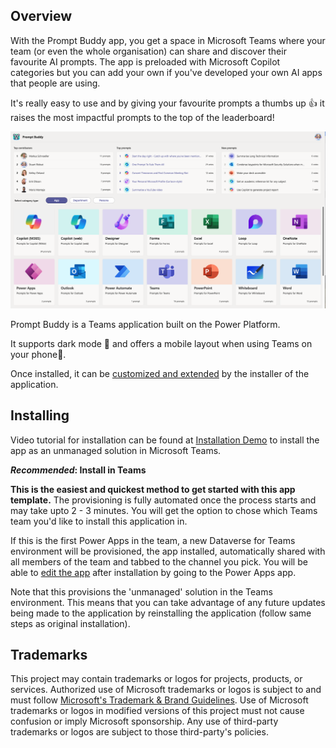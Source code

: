 ## Overview

With the Prompt Buddy app, you get a space in Microsoft Teams where your team (or even the whole organisation) can share and discover their favourite AI prompts.  The app is preloaded with Microsoft Copilot categories but you can add your own if you've developed your own AI apps that people are using.

It's really easy to use and by giving your favourite prompts a thumbs up 👍 it raises the most impactful prompts to the top of the leaderboard!

![Screenshot showing overview of the Prompt Buddy app](Documentation/images/promptbuddy.png)

Prompt Buddy is a Teams application built on the Power Platform. 

It supports dark mode 🖤 and offers a mobile layout when using Teams on your phone📲. 

Once installed, it can be [customized and extended](https://docs.microsoft.com/en-us/powerapps/teams/customize-sample-apps) by the installer of the application. 

## Installing

Video tutorial for installation can be found at [Installation Demo](https://youtu.be/C4h-GIOqULw) to install the app as an unmanaged solution in Microsoft Teams. 

**_Recommended_: Install in Teams**

**This is the easiest and quickest method to get started with this app template.** The provisioning is fully automated once the process starts and may take upto 2 - 3 minutes. You will get the option to chose which Teams team you'd like to install this application in. 

If this is the first Power Apps in the team, a new Dataverse for Teams environment will be provisioned, the app installed, automatically shared with all members of the team and tabbed to the channel you pick. You will be able to [edit the app](https://docs.microsoft.com/en-us/powerapps/teams/customize-sample-apps) after installation by going to the Power Apps app.

Note that this provisions the 'unmanaged' solution in the Teams environment. This means that you can take advantage of any future updates being made to the application by reinstalling the application (follow same steps as original installation).

## Trademarks

This project may contain trademarks or logos for projects, products, or services. Authorized use of Microsoft 
trademarks or logos is subject to and must follow 
[Microsoft's Trademark & Brand Guidelines](https://www.microsoft.com/en-us/legal/intellectualproperty/trademarks/usage/general).
Use of Microsoft trademarks or logos in modified versions of this project must not cause confusion or imply Microsoft sponsorship.
Any use of third-party trademarks or logos are subject to those third-party's policies.
